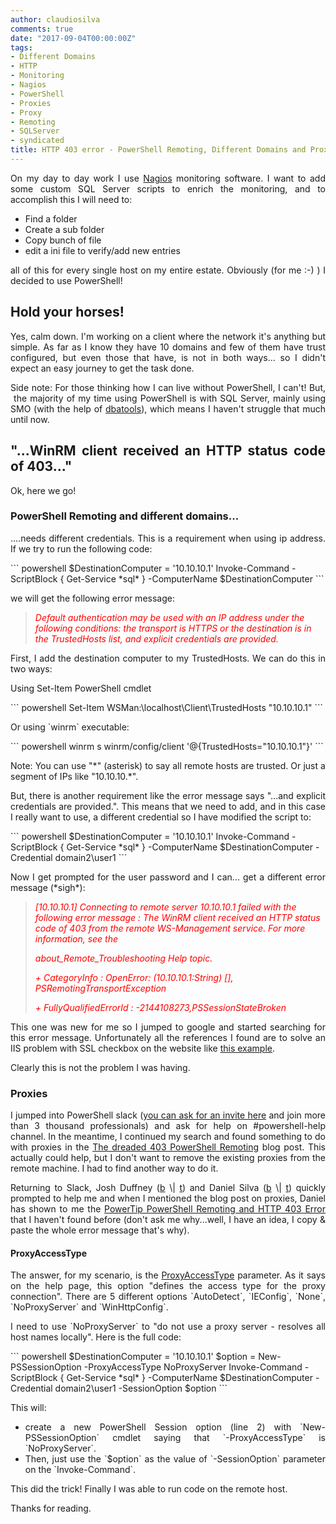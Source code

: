 ```yaml
---
author: claudiosilva
comments: true
date: "2017-09-04T00:00:00Z"
tags:
- Different Domains
- HTTP
- Monitoring
- Nagios
- PowerShell
- Proxies
- Proxy
- Remoting
- SQLServer
- syndicated
title: HTTP 403 error - PowerShell Remoting, Different Domains and Proxies
---
```

<p style="text-align:justify;">On my day to day work I use <a href="https://www.nagios.org/" target="_blank" rel="noopener">Nagios</a> monitoring software. I want to add some custom SQL Server scripts to enrich the monitoring, and to accomplish this I will need to:</p>

<ul style="text-align:justify;">
	<li>Find a folder</li>
	<li>Create a sub folder</li>
	<li>Copy bunch of file</li>
	<li>edit a ini file to verify/add new entries</li>
</ul>
<p style="text-align:justify;">all of this for every single host on my entire estate. Obviously (for me :-) ) I decided to use PowerShell!</p>

<h2 style="text-align:justify;">Hold your horses!</h2>
<p style="text-align:justify;">Yes, calm down. I'm working on a client where the network it's anything but simple. As far as I know they have 10 domains and few of them have trust configured, but even those that have, is not in both ways... so I didn't expect an easy journey to get the task done.</p>
<p style="text-align:justify;">Side note: For those thinking how I can live without PowerShell, I can't! But,  the majority of my time using PowerShell is with SQL Server, mainly using SMO (with the help of <a href="https://dbatools.io" target="_blank" rel="noopener">dbatools</a>), which means I haven't struggle that much until now.</p>

<h2 style="text-align:justify;">"...WinRM client received an HTTP status code of 403..."</h2>
<p style="text-align:justify;">Ok, here we go!</p>

<h3 style="text-align:justify;">PowerShell Remoting and different domains...</h3>
<p style="text-align:justify;">....needs different credentials. This is a requirement when using ip address.
If we try to run the following code:</p>
``` powershell
$DestinationComputer = '10.10.10.1'
Invoke-Command -ScriptBlock { Get-Service *sql* } -ComputerName $DestinationComputer
```
<p style="text-align:justify;">we will get the following error message:</p>

<blockquote><span style="color:#ff0000;"><em>Default authentication may be used with an IP address under the following conditions: the transport is HTTPS or the destination is in the TrustedHosts list, and explicit credentials are provided.</em></span></blockquote>
<p style="text-align:justify;">First, I add the destination computer to my TrustedHosts. We can do this in two ways:</p>
<p style="text-align:justify;">Using Set-Item PowerShell cmdlet</p>
``` powershell
Set-Item WSMan:\localhost\Client\TrustedHosts "10.10.10.1"
```
<p style="text-align:justify;">Or using `winrm` executable:</p>
``` powershell
winrm s winrm/config/client '@{TrustedHosts="10.10.10.1"}'
```
<p style="text-align:justify;">Note: You can use "*" (asterisk) to say all remote hosts are trusted. Or just a segment of IPs like "10.10.10.*".</p>
<p style="text-align:justify;">But, there is another requirement like the error message says "...and explicit credentials are provided.". This means that we need to add, and in this case I really want to use, a different credential so I have modified the script to:</p>
``` powershell
$DestinationComputer = '10.10.10.1'
Invoke-Command -ScriptBlock { Get-Service *sql* } -ComputerName $DestinationComputer -Credential domain2\user1
```
<p style="text-align:justify;">Now I get prompted for the user password and I can... get a different error message (*sigh*):</p>

<blockquote><span style="color:#ff0000;"><em>[10.10.10.1] Connecting to remote server 10.10.10.1 failed with the following error message : The WinRM client received an HTTP status code of 403 from the remote WS-Management service. For more information, see the </em></span>

<span style="color:#ff0000;"><em>about_Remote_Troubleshooting Help topic.</em></span>

<span style="color:#ff0000;"><em> + CategoryInfo : OpenError: (10.10.10.1:String) [], PSRemotingTransportException</em></span>

<span style="color:#ff0000;"><em> + FullyQualifiedErrorId : -2144108273,PSSessionStateBroken</em></span></blockquote>
<p style="text-align:justify;">This one was new for me so I jumped to google and started searching for this error message. Unfortunately all the references I found are to solve an IIS problem with SSL checkbox on the website like <a href="https://secure.tkfast.com/faqs_view.php?id=162" target="_blank" rel="noopener">this example</a>.</p>
<p style="text-align:justify;">Clearly this is not the problem I was having.</p>

<h3 style="text-align:justify;">Proxies</h3>
<p style="text-align:justify;">I jumped into PowerShell slack (<a href="http://slack.poshcode.org/" target="_blank" rel="noopener">you can ask for an invite here</a> and join more than 3 thousand professionals) and ask for help on #powershell-help channel.
In the meantime, I continued my search and found something to do with proxies in the <a href="http://thedevopsdudes.blogspot.pt/2017/08/the-dreaded-403-powershell-remoting.html" target="_blank" rel="noopener">The dreaded 403 PowerShell Remoting</a> blog post.
This actually could help, but I don't want to remove the existing proxies from the remote machine. I had to find another way to do it.</p>
<p style="text-align:justify;">Returning to Slack, Josh Duffney (<a href="http://duffney.io/" target="_blank" rel="noopener">b</a> \| <a href="https://twitter.com/joshduffney" target="_blank" rel="noopener">t</a>) and Daniel Silva (<a href="https://danielsknowledgebase.wordpress.com/" target="_blank" rel="noopener">b</a> \| <a href="https://twitter.com/DanielSilv9" target="_blank" rel="noopener">t</a>) quickly prompted to help me and when I mentioned the blog post on proxies, Daniel has shown to me the <a href="http://community.idera.com/powershell/powertips/b/tips/posts/powershell-remoting-and-http-403-error" target="_blank" rel="noopener">PowerTip PowerShell Remoting and HTTP 403 Error</a> that I haven't found before (don't ask me why...well, I have an idea, I copy &amp; paste the whole error message that's why).</p>

<h4 style="text-align:justify;">ProxyAccessType</h4>
<p style="text-align:justify;">The answer, for my scenario, is the <a href="https://msdn.microsoft.com/en-us/library/system.management.automation.remoting.proxyaccesstype(v=vs.85).aspx" target="_blank" rel="noopener">ProxyAccessType</a> parameter. As it says on the help page, this option "defines the access type for the proxy connection". There are 5 different options `AutoDetect`, `IEConfig`, `None`, `NoProxyServer` and `WinHttpConfig`.</p>
<p style="text-align:justify;">I need to use `NoProxyServer` to "do not use a proxy server - resolves all host names locally". Here is the full code:</p>
``` powershell
$DestinationComputer = '10.10.10.1'
$option = New-PSSessionOption -ProxyAccessType NoProxyServer
Invoke-Command -ScriptBlock { Get-Service *sql* } -ComputerName $DestinationComputer -Credential domain2\user1 -SessionOption $option
```
<p style="text-align:justify;">This will:</p>

<ul style="text-align:justify;">
	<li>create a new PowerShell Session option (line 2) with `New-PSSessionOption` cmdlet saying that `-ProxyAccessType` is `NoProxyServer`.</li>
	<li>Then, just use the `$option` as the value of `-SessionOption` parameter on the `Invoke-Command`.</li>
</ul>
<p style="text-align:justify;">This did the trick! Finally I was able to run code on the remote host.</p>
<p style="text-align:justify;">Thanks for reading.</p>
